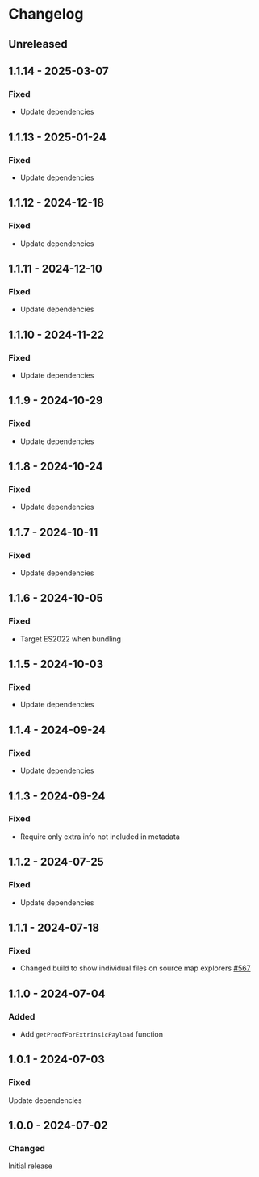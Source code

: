 # Changelog

## Unreleased

## 1.1.14 - 2025-03-07

### Fixed

- Update dependencies

## 1.1.13 - 2025-01-24

### Fixed

- Update dependencies

## 1.1.12 - 2024-12-18

### Fixed

- Update dependencies

## 1.1.11 - 2024-12-10

### Fixed

- Update dependencies

## 1.1.10 - 2024-11-22

### Fixed

- Update dependencies

## 1.1.9 - 2024-10-29

### Fixed

- Update dependencies

## 1.1.8 - 2024-10-24

### Fixed

- Update dependencies

## 1.1.7 - 2024-10-11

### Fixed

- Update dependencies

## 1.1.6 - 2024-10-05

### Fixed

- Target ES2022 when bundling

## 1.1.5 - 2024-10-03

### Fixed

- Update dependencies

## 1.1.4 - 2024-09-24

### Fixed

- Update dependencies

## 1.1.3 - 2024-09-24

### Fixed

- Require only extra info not included in metadata

## 1.1.2 - 2024-07-25

### Fixed

- Update dependencies

## 1.1.1 - 2024-07-18

### Fixed

- Changed build to show individual files on source map explorers [#567](https://github.com/polkadot-api/polkadot-api/pull/567)

## 1.1.0 - 2024-07-04

### Added

- Add `getProofForExtrinsicPayload` function

## 1.0.1 - 2024-07-03

### Fixed

Update dependencies

## 1.0.0 - 2024-07-02

### Changed

Initial release
